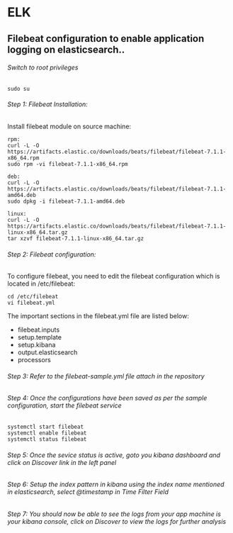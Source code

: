# ELK

## Filebeat configuration to enable application logging on elasticsearch..

###### Switch to root privileges

    sudo su

###### Step 1: Filebeat Installation:

Install filebeat module on source machine:
  
    rpm:
    curl -L -O https://artifacts.elastic.co/downloads/beats/filebeat/filebeat-7.1.1-x86_64.rpm
    sudo rpm -vi filebeat-7.1.1-x86_64.rpm

    deb:
    curl -L -O https://artifacts.elastic.co/downloads/beats/filebeat/filebeat-7.1.1-amd64.deb
    sudo dpkg -i filebeat-7.1.1-amd64.deb

    linux:
    curl -L -O https://artifacts.elastic.co/downloads/beats/filebeat/filebeat-7.1.1-linux-x86_64.tar.gz
    tar xzvf filebeat-7.1.1-linux-x86_64.tar.gz
  
###### Step 2: Filebeat configuration:
 
To configure filebeat, you need to edit the filebeat configuration which is located in /etc/filebeat:
 
    cd /etc/filebeat
    vi filebeat.yml
   
 The important sections in the filebeat.yml file are listed below:
 - filebeat.inputs
 - setup.template
 - setup.kibana
 - output.elasticsearch
 - processors
      
###### Step 3: Refer to the filebeat-sample.yml file attach in the repository
  
  
###### Step 4: Once the configurations have been saved as per the sample configuration, start the filebeat service
  
    systemctl start filebeat
    systemctl enable filebeat
    systemctl status filebeat
  
###### Step 5: Once the sevice status is active, goto you kibana dashboard and click on Discover link in the left panel


###### Step 6: Setup the index pattern in kibana using the index name mentioned in elasticsearch, select @timestamp in Time Filter Field


###### Step 7: You should now be able to see the logs from your app machine is your kibana console, click on Discover to view the logs for further analysis

